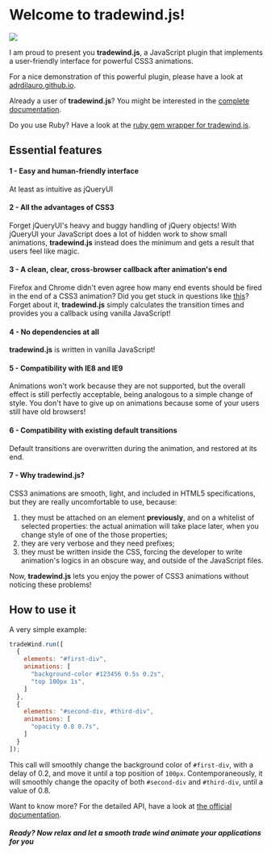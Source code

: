 # Welcome to tradewind.js!

<img src="https://cloud.githubusercontent.com/assets/1175837/6318836/0077e348-ba9d-11e4-9d57-3f33df352a2e.png"/>

I am proud to present you <b>tradewind.js</b>, a JavaScript plugin that implements a user-friendly interface for powerful CSS3 animations.

For a nice demonstration of this powerful plugin, please have a look at [adrdilauro.github.io](http://adrdilauro.github.io).

Already a user of <b>tradewind.js</b>? You might be interested in the [complete documentation](https://github.com/adrdilauro/tradewind.js/wiki).

Do you use Ruby? Have a look at the [ruby gem wrapper for tradewind.js](https://github.com/adrdilauro/tradewind).

## Essential features

#### 1 - Easy and human-friendly interface
At least as intuitive as jQueryUI

#### 2 - All the advantages of CSS3
Forget jQueryUI's heavy and buggy handling of jQuery objects! With jQueryUI your JavaScript does a lot of hidden work to show small animations, <b>tradewind.js</b> instead does the minimum and gets a result that users feel like magic.

#### 3 - A clean, clear, cross-browser callback after animation's end
Firefox and Chrome didn't even agree how many end events should be fired in the end of a CSS3 animation? Did you get stuck in questions like [this](http://stackoverflow.com/questions/9255279/callback-when-css3-transition-finishes)? Forget about it, <b>tradewind.js</b> simply calculates the transition times and provides you a callback using vanilla JavaScript!

#### 4 - No dependencies at all
<b>tradewind.js</b> is written in vanilla JavaScript!

#### 5 - Compatibility with IE8 and IE9
Animations won't work because they are not supported, but the overall effect is still perfectly acceptable, being analogous to a simple change of style. You don't have to give up on animations because some of your users still have old browsers!

#### 6 - Compatibility with existing default transitions
Default transitions are overwritten during the animation, and restored at its end.

#### 7 - Why tradewind.js?
CSS3 animations are smooth, light, and included in HTML5 specifications, but they are really uncomfortable to use, because:

1. they must be attached on an element <b>previously</b>, and on a whitelist of selected properties: the actual animation will take place later, when you change style of one of the those properties;
2. they are very verbose and they need prefixes;
3. they must be written inside the CSS, forcing the developer to write animation's logics in an obscure way, and outside of the JavaScript files.

Now, <b>tradewind.js</b> lets you enjoy the power of CSS3 animations without noticing these problems!

## How to use it

A very simple example:

```javascript
tradeWind.run([
  {
    elements: "#first-div",
    animations: [
      "background-color #123456 0.5s 0.2s",
      "top 100px 1s",
    ]
  },
  {
    elements: "#second-div, #third-div",
    animations: [
      "opacity 0.8 0.7s",
    ]
  }
]);
```

This call will smoothly change the background color of `#first-div`, with a delay of 0.2, and move it until a top position of `100px`. Contemporaneously, it will smoothly change the opacity of both `#second-div` and `#third-div`, until a value of 0.8.

Want to know more? For the detailed API, have a look at [the official documentation](https://github.com/adrdilauro/tradewind.js/wiki).

##### Ready? Now relax and let a smooth trade wind animate your applications for you
